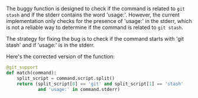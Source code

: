 The buggy function is designed to check if the command is related to `git stash` and if the stderr contains the word 'usage:'. However, the current implementation only checks for the presence of 'usage:' in the stderr, which is not a reliable way to determine if the command is related to `git stash`.

The strategy for fixing the bug is to check if the command starts with 'git stash' and if 'usage:' is in the stderr.

Here's the corrected version of the function:

```python
@git_support
def match(command):
    split_script = command.script.split()
    return (split_script[0] == 'git' and split_script[1] == 'stash'
            and 'usage:' in command.stderr)
```